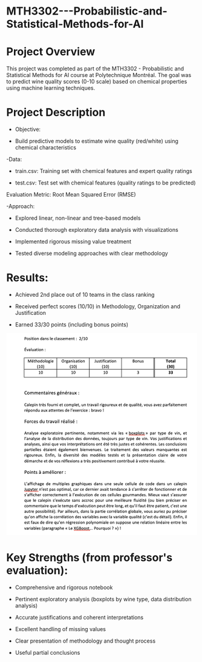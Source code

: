 # MTH3302---Probabilistic-and-Statistical-Methods-for-AI

# Project Overview
This project was completed as part of the MTH3302 - Probabilistic and Statistical Methods for AI course at Polytechnique Montréal. The goal was to predict wine quality scores (0-10 scale) based on chemical properties using machine learning techniques.

# Project Description
- Objective:

* Build predictive models to estimate wine quality (red/white) using chemical characteristics

-Data:

* train.csv: Training set with chemical features and expert quality ratings

* test.csv: Test set with chemical features (quality ratings to be predicted)

Evaluation Metric: Root Mean Squared Error (RMSE)

-Approach:

* Explored linear, non-linear and tree-based models

* Conducted thorough exploratory data analysis with visualizations

* Implemented rigorous missing value treatment

* Tested diverse modeling approaches with clear methodology

# Results:
* Achieved 2nd place out of 10 teams in the class ranking

* Received perfect scores (10/10) in Methodology, Organization and Justification

* Earned 33/30 points (including bonus points)

![](results.png)

# Key Strengths (from professor's evaluation):
* Comprehensive and rigorous notebook

* Pertinent exploratory analysis (boxplots by wine type, data distribution analysis)

* Accurate justifications and coherent interpretations

* Excellent handling of missing values

* Clear presentation of methodology and thought process

* Useful partial conclusions
